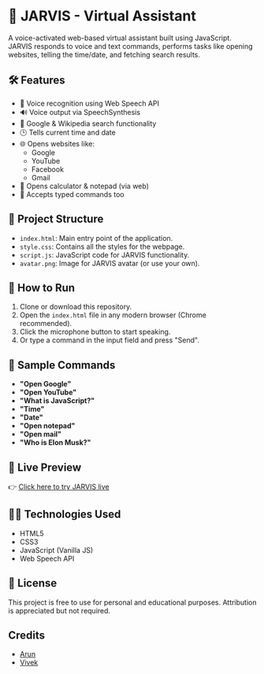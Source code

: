 # 💬 JARVIS - Virtual Assistant

A voice-activated web-based virtual assistant built using JavaScript. JARVIS responds to voice and text commands, 
performs tasks like opening websites, telling the time/date, and fetching search results.

## 🛠 Features

- 🎤 Voice recognition using Web Speech API
- 🔊 Voice output via SpeechSynthesis
- 📖 Google & Wikipedia search functionality
- 🕒 Tells current time and date
- 🌐 Opens websites like:
  - Google
  - YouTube
  - Facebook
  - Gmail
- 🧮 Opens calculator & notepad (via web)
- 💬 Accepts typed commands too

## 📂 Project Structure
- `index.html`: Main entry point of the application.
- `style.css`: Contains all the styles for the webpage.
- `script.js`: JavaScript code for JARVIS functionality.
- `avatar.png`: Image for JARVIS avatar (or use your own).

## 🚀 How to Run

1. Clone or download this repository.
2. Open the `index.html` file in any modern browser (Chrome recommended).
3. Click the microphone button to start speaking.
4. Or type a command in the input field and press "Send".

## 🧠 Sample Commands

- **"Open Google"**
- **"Open YouTube"**
- **"What is JavaScript?"**
- **"Time"**
- **"Date"**
- **"Open notepad"**
- **"Open mail"**
- **"Who is Elon Musk?"**

## 🔗 Live Preview

👉 [Click here to try JARVIS live](https://jarvis21.netlify.app/)

## 🧑‍💻 Technologies Used

- HTML5
- CSS3
- JavaScript (Vanilla JS)
- Web Speech API

## 📄 License

This project is free to use for personal and educational purposes. Attribution is appreciated but not required.

## Credits
- [Arun](https://github.com/Arun020)
- [Vivek](https://github.com/Vivekkk-1)
